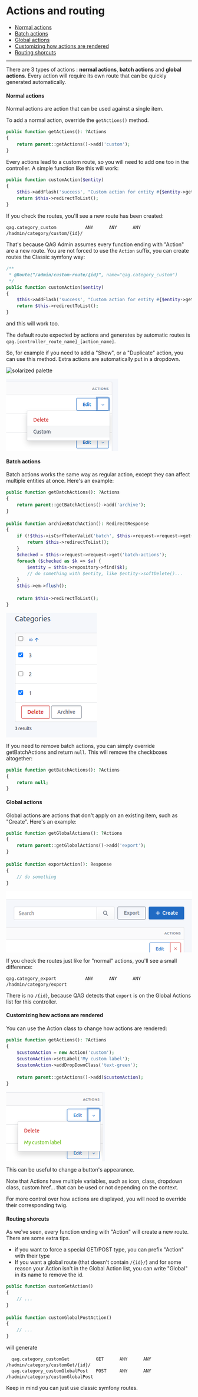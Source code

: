 # Actions and routing

- [Normal actions](#normal-actions)
- [Batch actions](#batch-actions)
- [Global actions](#global-actions)
- [Customizing how actions are rendered](#customizing-how-actions-are-rendered)
- [Routing shorcuts](#routing-shorcuts)

---      

There are 3 types of actions : **normal actions**, **batch actions** and **global actions**. 
Every action will require its own route that can be quickly generated automatically.

#### Normal actions

Normal actions are action that can be used against a single item.

To add a normal action, override the `getActions()` method.
```php
public function getActions(): ?Actions
{
    return parent::getActions()->add('custom');
}
```

Every actions lead to a custom route, so you will need to add one too in the controller. A simple function like this will work: 

```php
public function customAction($entity)
{
    $this->addFlash('success', "Custom action for entity #{$entity->getId()} triggered!");
    return $this->redirectToList();
}
```

If you check the routes, you'll see a new route has been created:

```
qag.category_custom           ANY      ANY      ANY    /hadmin/category/custom/{id}/
```

That's because QAG Admin assumes every function ending with "Action" are a new route.
You are not forced to use the `Action` suffix, you can create routes the Classic symfony way:

```php
/**
 * @Route("/admin/custom-route/{id}", name="qag.category_custom")
 */
public function customAction($entity)
{
    $this->addFlash('success', "Custom action for entity #{$entity->getId()} triggered!");
    return $this->redirectToList();
}
```
and this will work too.

The default route expected by actions and generates by automatic routes is `qag.[controller_route_name]_[action_name]`.

So, for example if you need to add a "Show", or a "Duplicate" action, you can use this method.
Extra actions are automatically put in a dropdown.


![solarized palette](https://github.com/altercation/solarized/raw/master/img/solarized-palette.png)

<img src="https://raw.githubusercontent.com/Arkounay/QuickAdminGeneratorBundle/master/Resources/doc/images/actions.png" alt="Actions" align="center" />

#### Batch actions

Batch actions works the same way as regular action, except they can affect multiple entities at once. Here's an example:

```php
public function getBatchActions(): ?Actions
{
    return parent::getBatchActions()->add('archive');
}

public function archiveBatchAction(): RedirectResponse
{
    if (!$this->isCsrfTokenValid('batch', $this->request->request->get('token'))) {
        return $this->redirectToList();
    }
    $checked = $this->request->request->get('batch-actions');
    foreach ($checked as $k => $v) {
        $entity = $this->repository->find($k);
        // do something with $entity, like $entity->softDelete()...
    }
    $this->em->flush();
    
    return $this->redirectToList();
}
```

<img src="https://raw.githubusercontent.com/Arkounay/QuickAdminGeneratorBundle/master/Resources/doc/images/actions-batch.png" alt="Batch Actions" align="center" />

If you need to remove batch actions, you can simply override getBatchActions and return `null`. This will remove the checkboxes altogether:

```php
public function getBatchActions(): ?Actions
{
    return null;
}
```

#### Global actions

Global actions are actions that don't apply on an existing item, such as "Create".
Here's an example:

```php
public function getGlobalActions(): ?Actions
{
    return parent::getGlobalActions()->add('export');
}

public function exportAction(): Response
{
    // do something
}
```

<img src="https://raw.githubusercontent.com/Arkounay/QuickAdminGeneratorBundle/master/Resources/doc/images/actions-global.png" alt="Customizing Actions" align="center" />

If you check the routes just like for "normal" actions, you'll see a small difference:

```
qag.category_export           ANY      ANY      ANY    /hadmin/category/export
```

There is no `/{id}`, because QAG detects that `export` is on the Global Actions list for this controller.


#### Customizing how actions are rendered

You can use the Action class to change how actions are rendered:

```php
public function getActions(): ?Actions
{
    $customAction = new Action('custom');
    $customAction->setLabel('My custom label');
    $customAction->addDropDownClass('text-green');
    
    return parent::getActions()->add($customAction);
}
```
<img src="https://raw.githubusercontent.com/Arkounay/QuickAdminGeneratorBundle/master/Resources/doc/images/actions-custom.png" alt="Customizing Actions" align="center" />

This can be useful to change a button's appearance.

Note that Actions have multiple variables, such as icon, class, dropdown class, custom href... that can be used or not depending on the context. 

For more control over how actions are displayed, you will need to override their corresponding twig. 


#### Routing shorcuts

As we've seen, every function ending with "Action" will create a new route.
There are some extra tips.
- if you want to force a special GET/POST type, you can prefix "Action" with their type
- If you want a global route (that doesn't contain `/{id}/`) and for some reason your Action isn't in the Global Action list, you can write "Global" in its name to remove the id.

```php
public function customGetAction()
{
    // ...
}

public function customGlobalPostAction()
{
    // ...
}
```

will generate
```
  qag.category_customGet          GET      ANY      ANY    /hadmin/category/customGet/{id}/   
  qag.category_customGlobalPost   POST     ANY      ANY    /hadmin/category/customGlobalPost 
```

Keep in mind you can just use classic symfony routes.